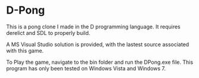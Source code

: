 D-Pong
======

This is a pong clone I made in the D programming language. It requires derelict and SDL to properly build.

A MS Visual Studio solution is provided, with the lastest source associated with this game. 

To Play the game, navigate to the bin folder and run the DPong.exe file. This program has only been tested on 
Windows Vista and Windows 7. 